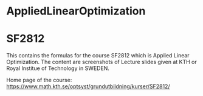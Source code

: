 # AppliedLinearOptimization
# SF2812
This contains the formulas for the course SF2812 which is Applied Linear Optimization. The content are screenshots of Lecture slides given at KTH or Royal Institue of Technology in SWEDEN.


Home page of the course:
https://www.math.kth.se/optsyst/grundutbildning/kurser/SF2812/
